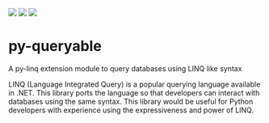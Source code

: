 [![](https://travis-ci.org/viralogic/py-queryable.svg?branch=master)](https://travis-ci.org/viralogic/py-queryable)
[![](https://ci.appveyor.com/api/projects/status/at6ub5b9e2wu83s6/branch/master?svg=true)](https://ci.appveyor.com/project/viralogic/py-queryable/branch/master)
[![](https://coveralls.io/repos/github/viralogic/py-queryable/badge.svg?branch=master)](https://coveralls.io/github/viralogic/py-queryable?branch=master)


# py-queryable

A py-linq extension module to query databases using LINQ like syntax

LINQ (Language Integrated Query) is a popular querying language available in .NET. This library ports the language so
that developers can interact with databases using the same syntax. This library would be useful for Python developers
with experience using the expressiveness and power of LINQ.
